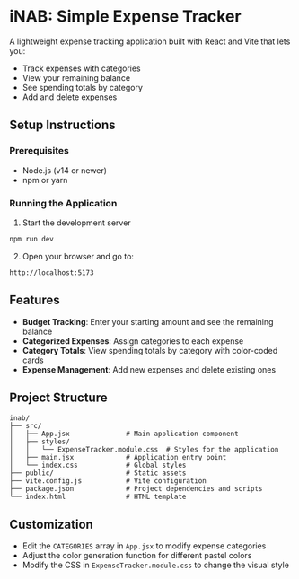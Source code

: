 # iNAB: Simple Expense Tracker

A lightweight expense tracking application built with React and Vite that lets you:
- Track expenses with categories
- View your remaining balance
- See spending totals by category
- Add and delete expenses

## Setup Instructions

### Prerequisites
- Node.js (v14 or newer)
- npm or yarn

### Running the Application

1. Start the development server
```bash
npm run dev
```

2. Open your browser and go to:
```
http://localhost:5173
```

## Features

- **Budget Tracking**: Enter your starting amount and see the remaining balance
- **Categorized Expenses**: Assign categories to each expense
- **Category Totals**: View spending totals by category with color-coded cards
- **Expense Management**: Add new expenses and delete existing ones

## Project Structure

```
inab/
├── src/
│   ├── App.jsx              # Main application component
│   ├── styles/
│   │   └── ExpenseTracker.module.css  # Styles for the application
│   ├── main.jsx             # Application entry point
│   └── index.css            # Global styles
├── public/                  # Static assets
├── vite.config.js           # Vite configuration
├── package.json             # Project dependencies and scripts
└── index.html               # HTML template
```

## Customization

- Edit the `CATEGORIES` array in `App.jsx` to modify expense categories
- Adjust the color generation function for different pastel colors
- Modify the CSS in `ExpenseTracker.module.css` to change the visual style